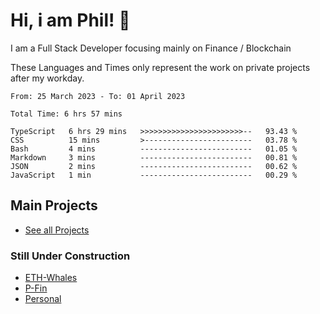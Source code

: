 # Hi, i am Phil! 👋
I am a Full Stack Developer focusing mainly on Finance / Blockchain

These Languages and Times only represent the work on private projects after my workday.
<!--START_SECTION:waka-->

```text
From: 25 March 2023 - To: 01 April 2023

Total Time: 6 hrs 57 mins

TypeScript   6 hrs 29 mins   >>>>>>>>>>>>>>>>>>>>>>>--   93.43 %
CSS          15 mins         >------------------------   03.78 %
Bash         4 mins          -------------------------   01.05 %
Markdown     3 mins          -------------------------   00.81 %
JSON         2 mins          -------------------------   00.62 %
JavaScript   1 min           -------------------------   00.29 %
```

<!--END_SECTION:waka-->

## Main Projects
- [See all Projects](https://www.github.com/phil-schmidtke/projects)
### Still Under Construction
- [ETH-Whales](https://www.eth-whales.com)
- [P-Fin](https://www.p-fin.de)
- [Personal](https://www.phil-schmidtke.de)
